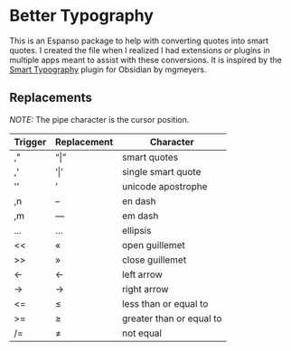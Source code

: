 # Better Typography

This is an Espanso package to help with converting quotes into smart quotes. I
created the file when I realized I had extensions or plugins in multiple apps
meant to assist with these conversions. It is inspired by the [Smart Typography](https://github.com/mgmeyers/obsidian-smart-typography)
plugin for Obsidian by mgmeyers.

## Replacements

*NOTE:* The pipe character is the cursor position.

| Trigger | Replacement | Character                |
|---------|-------------|--------------------------|
| ,"      | “$\|$”      | smart quotes             |
| ,'      | ‘$\|$’      | single smart quote       |
| ''      | ’           | unicode apostrophe       |
| ,n      | –           | en dash                  |
| ,m      | —           | em dash                  |
| ...     | …           | ellipsis                 |
| <<      | «           | open guillemet           |
| >>      | »           | close guillemet          |
| <-      | ←           | left arrow               |
| ->      | →           | right arrow              |
| <=      | ≤           | less than or equal to    |
| >=      | ≥           | greater than or equal to |
| /=      | ≠           | not equal                |
